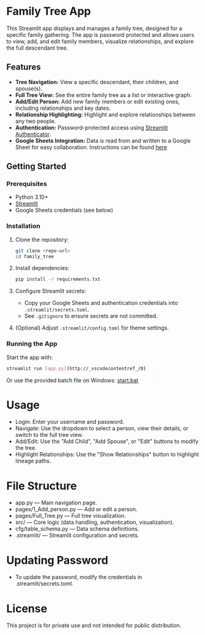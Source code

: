 # Family Tree App

This Streamlit app displays and manages a family tree, designed for a specific family gathering. The app is password protected and allows users to view, add, and edit family members, visualize relationships, and explore the full descendant tree.

## Features

- **Tree Navigation:** View a specific descendant, their children, and spouse(s).
- **Full Tree View:** See the entire family tree as a list or interactive graph.
- **Add/Edit Person:** Add new family members or edit existing ones, including relationships and key dates.
- **Relationship Highlighting:** Highlight and explore relationships between any two people.
- **Authentication:** Password-protected access using [Streamlit Authenticator](https://github.com/mkhorasani/Streamlit-Authenticator).
- **Google Sheets Integration:** Data is read from and written to a Google Sheet for easy collaboration. Instructions can be found [here](https://docs.streamlit.io/develop/tutorials/databases/private-gsheet)

## Getting Started

### Prerequisites

- Python 3.10+
- [Streamlit](https://streamlit.io/)
- Google Sheets credentials (see below)

### Installation

1. Clone the repository:
    ```sh
    git clone <repo-url>
    cd family_tree
    ```

2. Install dependencies:
    ```sh
    pip install -r requirements.txt
    ```

3. Configure Streamlit secrets:
    - Copy your Google Sheets and authentication credentials into `.streamlit/secrets.toml`.
    - See `.gitignore` to ensure secrets are not committed.

4. (Optional) Adjust `.streamlit/config.toml` for theme settings.

### Running the App

Start the app with:

```sh
streamlit run [app.py](http://_vscodecontentref_/0)
```
Or use the provided batch file on Windows:
[start.bat](http://_vscodecontentref_/1)

# Usage
- Login: Enter your username and password.
- Navigate: Use the dropdown to select a person, view their details, or switch to the full tree view.
- Add/Edit: Use the "Add Child", "Add Spouse", or "Edit" buttons to modify the tree.
- Highlight Relationships: Use the "Show Relationships" button to highlight lineage paths.
# File Structure
- app.py — Main navigation page.
- pages/1_Add_person.py — Add or edit a person.
- pages/Full_Tree.py — Full tree visualization.
- src/ — Core logic (data handling, authentication, visualization).
- cfg/table_schema.py — Data schema definitions.
- .streamlit/ — Streamlit configuration and secrets.
# Updating Password
- To update the password, modify the credentials in .streamlit/secrets.toml.

# License
This project is for private use and not intended for public distribution.
